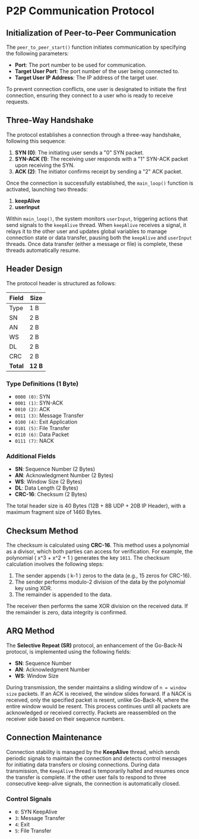 # P2P Communication Protocol

## Initialization of Peer-to-Peer Communication

The `peer_to_peer_start()` function initiates communication by specifying the following parameters:
- **Port**: The port number to be used for communication.
- **Target User Port**: The port number of the user being connected to.
- **Target User IP Address**: The IP address of the target user.

To prevent connection conflicts, one user is designated to initiate the first connection, ensuring they connect to a user who is ready to receive requests.

## Three-Way Handshake

The protocol establishes a connection through a three-way handshake, following this sequence:

1. **SYN (0)**: The initiating user sends a "0" SYN packet.
2. **SYN-ACK (1)**: The receiving user responds with a "1" SYN-ACK packet upon receiving the SYN.
3. **ACK (2)**: The initiator confirms receipt by sending a "2" ACK packet.

Once the connection is successfully established, the `main_loop()` function is activated, launching two threads:
1. **keepAlive**
2. **userInput**

Within `main_loop()`, the system monitors `userInput`, triggering actions that send signals to the `keepAlive` thread. When `keepAlive` receives a signal, it relays it to the other user and updates global variables to manage connection state or data transfer, pausing both the `keepAlive` and `userInput` threads. Once data transfer (either a message or file) is complete, these threads automatically resume.

## Header Design

The protocol header is structured as follows:

| Field       | Size   |
|-------------|--------|
| Type        | 1 B    |
| SN          | 2 B    |
| AN          | 2 B    |
| WS          | 2 B    |
| DL          | 2 B    |
| CRC         | 2 B    |
| **Total**   | **12 B** |

### Type Definitions (1 Byte)

- `0000 (0)`: SYN
- `0001 (1)`: SYN-ACK
- `0010 (2)`: ACK
- `0011 (3)`: Message Transfer
- `0100 (4)`: Exit Application
- `0101 (5)`: File Transfer
- `0110 (6)`: Data Packet
- `0111 (7)`: NACK

### Additional Fields

- **SN**: Sequence Number (2 Bytes)
- **AN**: Acknowledgment Number (2 Bytes)
- **WS**: Window Size (2 Bytes)
- **DL**: Data Length (2 Bytes)
- **CRC-16**: Checksum (2 Bytes)

The total header size is 40 Bytes (12B + 8B UDP + 20B IP Header), with a maximum fragment size of 1460 Bytes.

## Checksum Method

The checksum is calculated using **CRC-16**. This method uses a polynomial as a divisor, which both parties can access for verification. For example, the polynomial \( x^3 + x^2 + 1 \) generates the key `1011`. The checksum calculation involves the following steps:

1. The sender appends \( k-1 \) zeros to the data (e.g., 15 zeros for CRC-16).
2. The sender performs modulo-2 division of the data by the polynomial key using XOR.
3. The remainder is appended to the data.

The receiver then performs the same XOR division on the received data. If the remainder is zero, data integrity is confirmed.

## ARQ Method

The **Selective Repeat (SR)** protocol, an enhancement of the Go-Back-N protocol, is implemented using the following fields:

- **SN**: Sequence Number
- **AN**: Acknowledgment Number
- **WS**: Window Size

During transmission, the sender maintains a sliding window of `n = window size` packets. If an ACK is received, the window slides forward. If a NACK is received, only the specified packet is resent, unlike Go-Back-N, where the entire window would be resent. This process continues until all packets are acknowledged or received correctly. Packets are reassembled on the receiver side based on their sequence numbers.

## Connection Maintenance

Connection stability is managed by the **KeepAlive** thread, which sends periodic signals to maintain the connection and detects control messages for initiating data transfers or closing connections. During data transmission, the `KeepAlive` thread is temporarily halted and resumes once the transfer is complete. If the other user fails to respond to three consecutive keep-alive signals, the connection is automatically closed.

### Control Signals

- `0`: SYN KeepAlive
- `3`: Message Transfer
- `4`: Exit
- `5`: File Transfer

